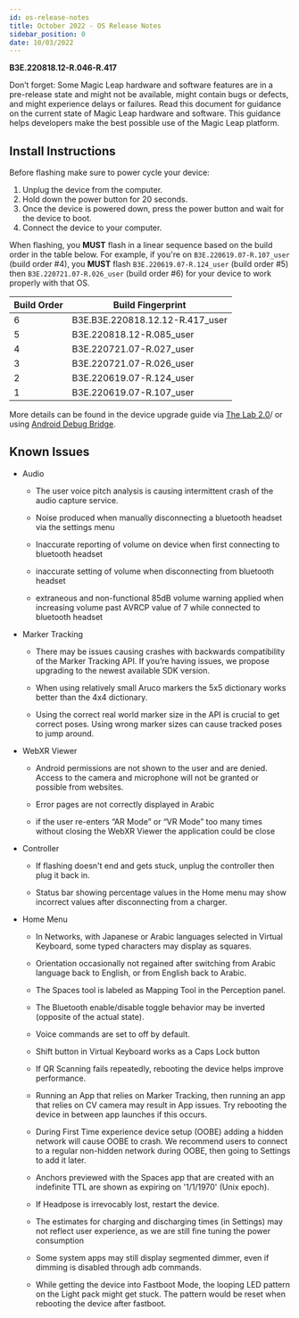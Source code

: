 ```yaml
---
id: os-release-notes
title: October 2022 - OS Release Notes
sidebar_position: 0
date: 10/03/2022
---
```


**B3E.220818.12-R.046-R.417**

Don’t forget: Some Magic Leap hardware and software features are in a pre-release state and might not be available, might contain bugs or defects, and might experience delays or failures. Read this document for guidance on the current state of Magic Leap hardware and software. This guidance helps developers make the best possible use of the Magic Leap platform.

## Install Instructions

Before flashing make sure to power cycle your device:

1. Unplug the device from the computer.
2. Hold down the power button for 20 seconds.
3. Once the device is powered down, press the power button and wait for the device to boot.
4. Connect the device to your computer.

When flashing, you **MUST** flash in a linear sequence based on the build order in the table below. For example, if you're on `B3E.220619.07-R.107_user` (build order #4), you **MUST** flash `B3E.220619.07-R.124_user` (build order #5) then `B3E.220721.07-R.026_user` (build order #6) for your device to work properly with that OS.

| Build Order | Build Fingerprint |
|---|---|
| 6 | B3E.B3E.220818.12.12-R.417_user |
| 5 | B3E.220818.12-R.085_user |
| 4 | B3E.220721.07-R.027_user |
| 3 | B3E.220721.07-R.026_user |
| 2 | B3E.220619.07-R.124_user |
| 1 | B3E.220619.07-R.107_user |

More details can be found in the device upgrade guide via [The Lab 2.0](/versioned_docs/version-31-Aug-2023/guides/developer-tools/ml-hub/ml-hub-os-installer.md)/ or using [Android Debug Bridge](/versioned_docs/version-31-Aug-2023/guides/device/updating-the-os/device-flashing-guide.md).

## Known Issues

- Audio

  - The user voice pitch analysis is causing intermittent crash of the audio capture service.

  - Noise produced when manually disconnecting a bluetooth headset via the settings menu

  - Inaccurate reporting of volume on device when first connecting to bluetooth headset

  - inaccurate setting of volume when disconnecting from bluetooth headset

  - extraneous and non-functional 85dB volume warning applied when increasing volume past AVRCP value of 7 while connected to bluetooth headset

- Marker Tracking

  - There may be issues causing crashes with backwards compatibility of the Marker Tracking API. If you’re having issues, we propose upgrading to the newest available SDK version.

  - When using relatively small Aruco markers the 5x5 dictionary works better than the 4x4 dictionary.

  - Using the correct real world marker size in the API is crucial to get correct poses. Using wrong marker sizes can cause tracked poses to jump around.

- WebXR Viewer

  - Android permissions are not shown to the user and are denied. Access to the camera and microphone will not be granted or possible from websites.

  - Error pages are not correctly displayed in Arabic

  - if the user re-enters “AR Mode” or “VR Mode” too many times without closing the WebXR Viewer the application could be close

- Controller

  - If flashing doesn't end and gets stuck, unplug the controller then plug it back in.

  - Status bar showing percentage values in the Home menu may show incorrect values after disconnecting from a charger.

- Home Menu

  - In Networks, with Japanese or Arabic languages selected in Virtual Keyboard, some typed characters may display as squares.

  - Orientation occasionally not regained after switching from Arabic language back to English, or from English back to Arabic.

  - The Spaces tool is labeled as Mapping Tool in the Perception panel.

  - The Bluetooth enable/disable toggle behavior may be inverted (opposite of the actual state).

  - Voice commands are set to off by default.

  - Shift button in Virtual Keyboard works as a Caps Lock button

  - If QR Scanning fails repeatedly, rebooting the device helps improve performance.

  - Running an App that relies on Marker Tracking, then running an app that relies on CV camera may result in App issues. Try rebooting the device in between app launches if this occurs.

  - During First Time experience device setup (OOBE) adding a hidden network will cause OOBE to crash. We recommend users to connect to a regular non-hidden network during OOBE, then going to Settings to add it later.

  - Anchors previewed with the Spaces app that are created with an indefinite TTL are shown as expiring on '1/1/1970' (Unix epoch).

  - If Headpose is irrevocably lost, restart the device.

  - The estimates for charging and discharging times (in Settings) may not reflect user experience, as we are still fine tuning the power consumption

  - Some system apps may still display segmented dimmer, even if dimming is disabled through adb commands.

  - While getting the device into Fastboot Mode, the looping LED pattern on the Light pack might get stuck. The pattern would be reset when rebooting the device after fastboot.

